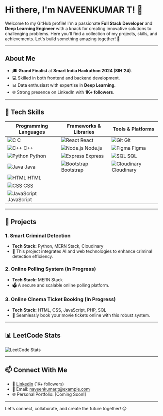 # Hi there, I'm NAVEENKUMAR T! 👋

Welcome to my GitHub profile! I'm a passionate **Full Stack Developer** and **Deep Learning Engineer** with a knack for creating innovative solutions to challenging problems. Here you'll find a collection of my projects, skills, and achievements. Let's build something amazing together! 🚀

---

## About Me

- 🎓 **Grand Finalist** at **Smart India Hackathon 2024 (SIH'24)**.
- 💻 Skilled in both frontend and backend development.
- 📊 Data enthusiast with expertise in **Deep Learning**.
- 🌐 Strong presence on LinkedIn with **1K+ followers**.

---

## 🔧 Tech Skills

| **Programming Languages** | **Frameworks & Libraries** | **Tools & Platforms** |
|--------------------------|----------------------------|------------------------|
| ![C](https://img.icons8.com/color/48/000000/c-programming.png) C            | ![React](https://img.icons8.com/color/48/000000/react-native.png) React         | ![Git](https://img.icons8.com/color/48/000000/git.png) Git       |
| ![C++](https://img.icons8.com/color/48/000000/c-plus-plus-logo.png) C++      | ![Node.js](https://img.icons8.com/color/48/000000/nodejs.png) Node.js     | ![Figma](https://img.icons8.com/color/48/000000/figma.png) Figma |
| ![Python](https://img.icons8.com/color/48/000000/python.png) Python         | ![Express](https://img.icons8.com/color/48/000000/express.png) Express     | ![SQL](https://img.icons8.com/color/48/000000/sql.png) SQL       |
| ![Java](https://img.icons8.com/color/48/000000/java-coffee-cup-logo.png) Java | ![Bootstrap](https://img.icons8.com/color/48/000000/bootstrap.png) Bootstrap | ![Cloudinary](https://img.icons8.com/cloud/48/000000/cloud.png) Cloudinary |
| ![HTML](https://img.icons8.com/color/48/000000/html-5.png) HTML             |                                            |                          |
| ![CSS](https://img.icons8.com/color/48/000000/css3.png) CSS                 |                                            |                          |
| ![JavaScript](https://img.icons8.com/color/48/000000/javascript.png) JavaScript |                                        |                          |

---

## 📂 Projects

### 1. **Smart Criminal Detection**
   - **Tech Stack:** Python, MERN Stack, Cloudinary
   - 🚀 This project integrates AI and web technologies to enhance criminal detection efficiency.

### 2. **Online Polling System** (In Progress)
   - **Tech Stack:** MERN Stack
   - 🗳️ A secure and scalable online polling platform.

### 3. **Online Cinema Ticket Booking** (In Progress)
   - **Tech Stack:** HTML, CSS, JavaScript, PHP, SQL
   - 🎥 Seamlessly book your movie tickets online with this robust system.

---

## 📊 LeetCode Stats
![LeetCode Stats](https://leetcard.jacoblin.cool/NAVEENKUMAR_T?theme=light&font=Arial)

---

## 📫 Connect With Me

- 💼 [LinkedIn](https://www.linkedin.com/in/naveenkumar-t) (1K+ followers)
- 📧 Email: naveenkumar.t@example.com
- 🌐 Personal Portfolio: [Coming Soon!]

---

Let's connect, collaborate, and create the future together! 😊
